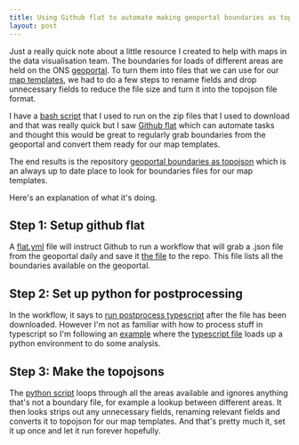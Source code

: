 ```yaml
---
title: Using Github flat to automate making geoportal boundaries as topojson
layout: post
---
```

Just a really quick note about a little resource I created to help with maps in the data visualisation team. The boundaries for loads of different areas are held on the ONS [geoportal](https://geoportal.statistics.gov.uk/). To turn them into files that we can use for our [map templates](https://github.com/ONSvisual/maptemplates), we had to do a few steps to rename fields and drop unnecessary fields to reduce the file size and turn it into the topojson file format. 

I have a [bash script](https://gist.github.com/henryjameslau/750474a16001bb77a1b7587047e63223#file-process_shapefile-sh) that I used to run on the zip files that I used to download and that was really quick but I saw [Github flat](https://next.github.com/projects/flat-data/) which can automate tasks and thought this would be great to regularly grab boundaries from the geoportal and convert them ready for our map templates. 

The end results is the repository [geoportal boundaries as topojson](https://github.com/henryjameslau/geoportal-boundaries-as-topojson) which is an always up to date place to look for boundaries files for our map templates. 

Here's an explanation of what it's doing.

## Step 1: Setup github flat

A [flat.yml](https://github.com/henryjameslau/geoportal-boundaries-as-topojson/blob/main/.github/workflows/flat.yml) file will instruct Github to run a workflow that will grab a .json file from the geoportal daily and save it [the file](https://github.com/henryjameslau/geoportal-boundaries-as-topojson/blob/main/geoportal.json) to the repo. This file lists all the boundaries available on the geoportal. 

## Step 2: Set up python for postprocessing

In the workflow, it says to [run postprocess typescript](https://github.com/henryjameslau/geoportal-boundaries-as-topojson/blob/main/.github/workflows/flat.yml#L29) after the file has been downloaded. However I'm not as familiar with how to process stuff in typescript so I'm following an [example](https://github.com/pierrotsmnrd/flat_data_py_example) where the [typescript file](https://github.com/henryjameslau/geoportal-boundaries-as-topojson/blob/main/postprocess.ts) loads up a python environment to do some analysis. 

## Step 3: Make the topojsons

The [python script](https://github.com/henryjameslau/geoportal-boundaries-as-topojson/blob/main/postprocess.py) loops through all the areas available and ignores anything that's not a boundary file, for example a lookup between different areas. It then looks strips out any unnecessary fields, renaming relevant fields and converts it to topojson for our map templates. And that's pretty much it, set it up once and let it run forever hopefully.

